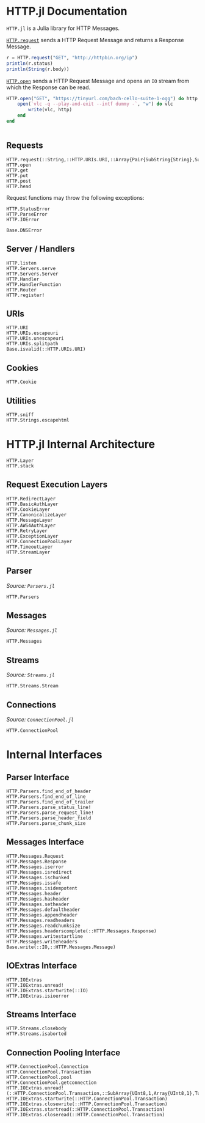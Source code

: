 # HTTP.jl Documentation

`HTTP.jl` is a Julia library for HTTP Messages.

[`HTTP.request`](@ref) sends a HTTP Request Message and
returns a Response Message.

```julia
r = HTTP.request("GET", "http://httpbin.org/ip")
println(r.status)
println(String(r.body))
```

[`HTTP.open`](@ref) sends a HTTP Request Message and
opens an `IO` stream from which the Response can be read.

```julia
HTTP.open("GET", "https://tinyurl.com/bach-cello-suite-1-ogg") do http
    open(`vlc -q --play-and-exit --intf dummy -`, "w") do vlc
        write(vlc, http)
    end
end
```


```@contents
```

## Requests


```@docs
HTTP.request(::String,::HTTP.URIs.URI,::Array{Pair{SubString{String},SubString{String}},1},::Any)
HTTP.open
HTTP.get
HTTP.put
HTTP.post
HTTP.head
```

Request functions may throw the following exceptions:

```@docs
HTTP.StatusError
HTTP.ParseError
HTTP.IOError
```
```
Base.DNSError
```


## Server / Handlers

```@docs
HTTP.listen
HTTP.Servers.serve
HTTP.Servers.Server
HTTP.Handler
HTTP.HandlerFunction
HTTP.Router
HTTP.register!
```


## URIs

```@docs
HTTP.URI
HTTP.URIs.escapeuri
HTTP.URIs.unescapeuri
HTTP.URIs.splitpath
Base.isvalid(::HTTP.URIs.URI)
```


## Cookies

```@docs
HTTP.Cookie
```


## Utilities

```@docs
HTTP.sniff
HTTP.Strings.escapehtml
```

# HTTP.jl Internal Architecture

```@docs
HTTP.Layer
HTTP.stack
```


## Request Execution Layers

```@docs
HTTP.RedirectLayer
HTTP.BasicAuthLayer
HTTP.CookieLayer
HTTP.CanonicalizeLayer
HTTP.MessageLayer
HTTP.AWS4AuthLayer
HTTP.RetryLayer
HTTP.ExceptionLayer
HTTP.ConnectionPoolLayer
HTTP.TimeoutLayer
HTTP.StreamLayer
```

## Parser

*Source: `Parsers.jl`*

```@docs
HTTP.Parsers
```


## Messages
*Source: `Messages.jl`*

```@docs
HTTP.Messages
```


## Streams
*Source: `Streams.jl`*

```@docs
HTTP.Streams.Stream
```


## Connections

*Source: `ConnectionPool.jl`*

```@docs
HTTP.ConnectionPool
```


# Internal Interfaces

## Parser Interface

```@docs
HTTP.Parsers.find_end_of_header
HTTP.Parsers.find_end_of_line
HTTP.Parsers.find_end_of_trailer
HTTP.Parsers.parse_status_line!
HTTP.Parsers.parse_request_line!
HTTP.Parsers.parse_header_field
HTTP.Parsers.parse_chunk_size
```

## Messages Interface

```@docs
HTTP.Messages.Request
HTTP.Messages.Response
HTTP.Messages.iserror
HTTP.Messages.isredirect
HTTP.Messages.ischunked
HTTP.Messages.issafe
HTTP.Messages.isidempotent
HTTP.Messages.header
HTTP.Messages.hasheader
HTTP.Messages.setheader
HTTP.Messages.defaultheader
HTTP.Messages.appendheader
HTTP.Messages.readheaders
HTTP.Messages.readchunksize
HTTP.Messages.headerscomplete(::HTTP.Messages.Response)
HTTP.Messages.writestartline
HTTP.Messages.writeheaders
Base.write(::IO,::HTTP.Messages.Message)
```

## IOExtras Interface

```@docs
HTTP.IOExtras
HTTP.IOExtras.unread!
HTTP.IOExtras.startwrite(::IO)
HTTP.IOExtras.isioerror
```


## Streams Interface

```@docs
HTTP.Streams.closebody
HTTP.Streams.isaborted
```


## Connection Pooling Interface

```@docs
HTTP.ConnectionPool.Connection
HTTP.ConnectionPool.Transaction
HTTP.ConnectionPool.pool
HTTP.ConnectionPool.getconnection
HTTP.IOExtras.unread!(::HTTP.ConnectionPool.Transaction,::SubArray{UInt8,1,Array{UInt8,1},Tuple{UnitRange{Int64}},true})
HTTP.IOExtras.startwrite(::HTTP.ConnectionPool.Transaction)
HTTP.IOExtras.closewrite(::HTTP.ConnectionPool.Transaction)
HTTP.IOExtras.startread(::HTTP.ConnectionPool.Transaction)
HTTP.IOExtras.closeread(::HTTP.ConnectionPool.Transaction)
```

